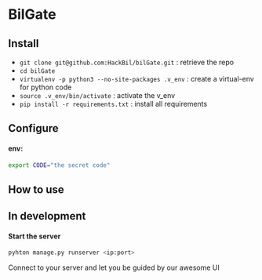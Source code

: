 BilGate
===========

Install
---------
* `git clone git@github.com:HackBil/bilGate.git` : retrieve the repo
* `cd bilGate`
* `virtualenv -p python3 --no-site-packages .v_env` : create a virtual-env for python code
* `source .v_env/bin/activate` : activate the v_env
* `pip install -r requirements.txt` : install all requirements


Configure
---------

#### env:
```bash
export CODE="the secret code"
```

How to use
----------
## In development
#### Start the server
```bash
pyhton manage.py runserver <ip:port>
```
Connect to your server and let you be guided by our awesome UI

